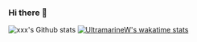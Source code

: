 ### Hi there 👋
![xxx's Github stats](https://github-readme-stats.vercel.app/api?username=UltramarineW&show_icons=true)
[![UltramarineW's wakatime stats](https://github-readme-stats.vercel.app/api/wakatime?username=UltramarineW&v=2)](https://github.com/anuraghazra/github-readme-stats)


